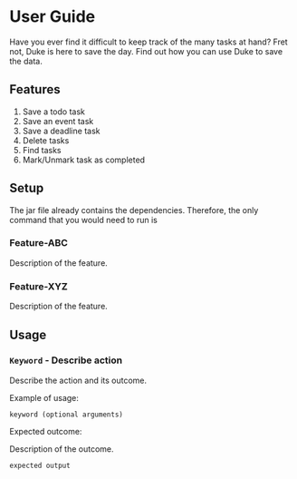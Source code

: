 # User Guide

Have you ever find it difficult to keep track of the many tasks at hand? Fret not, Duke is here to save the day. Find out how you can use Duke to save the data.

## Features

1. Save a todo task
2. Save an event task
3. Save a deadline task
4. Delete tasks
5. Find tasks
6. Mark/Unmark task as completed

## Setup
The jar file already contains the dependencies. Therefore, the only command that you would need to run is 

### Feature-ABC

Description of the feature.

### Feature-XYZ

Description of the feature.

## Usage

### `Keyword` - Describe action

Describe the action and its outcome.

Example of usage:

`keyword (optional arguments)`

Expected outcome:

Description of the outcome.

```
expected output
```
